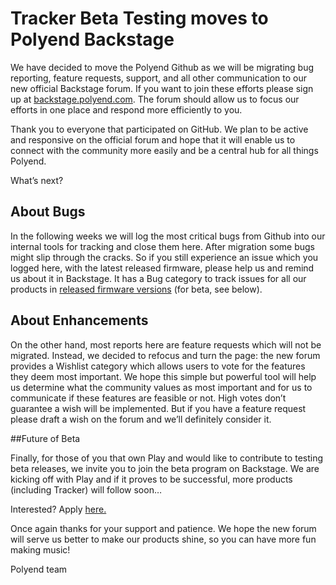 # Tracker Beta Testing moves to Polyend Backstage


We have decided to move the Polyend Github as we will be migrating bug reporting, feature requests, support, and all other communication to our new official Backstage forum. If you want to join these efforts please sign up at [backstage.polyend.com](https://backstage.polyend.com). The forum should allow us to focus our efforts in one place and respond more efficiently to you.

Thank you to everyone that participated on GitHub. We plan to be active and responsive on the official forum and hope that it will enable us to connect with the community more easily and be a central hub for all things Polyend.

What’s next?

## About Bugs

In the following weeks we will log the most critical bugs from Github into our internal tools for tracking and close them here. After migration some bugs might slip through the cracks. So if you still experience an issue which you logged here, with the latest released firmware, please help us and remind us about it in Backstage. It has a Bug category to track issues for all our products in [released firmware versions](https://polyend.com/downloads/) (for beta, see below).

## About Enhancements

On the other hand, most reports here are feature requests which will not be migrated. Instead, we decided to refocus and turn the page: the new forum provides a Wishlist category which allows users to vote for the features they deem most important. We hope this simple but powerful tool will help us determine what the community values as most important and for us to communicate if these features are feasible or not. High votes don’t guarantee a wish will be implemented. But if you have a feature request please draft a wish on the forum and we’ll definitely consider it.

##Future of Beta

Finally, for those of you that own Play and would like to contribute to testing beta releases, we invite you to join the beta program on Backstage. We are kicking off with Play and if it proves to be successful, more products (including Tracker) will follow soon…

Interested? Apply [here.](https://docs.google.com/forms/d/e/1FAIpQLSerZVl2sPxLc9tsSiFFhZpHpJ98Zd7eFR027p_q9nxTPKnq-A/viewform)

Once again thanks for your support and patience. We hope the new forum will serve us better to make our products shine, so you can have more fun making music!

Polyend team
